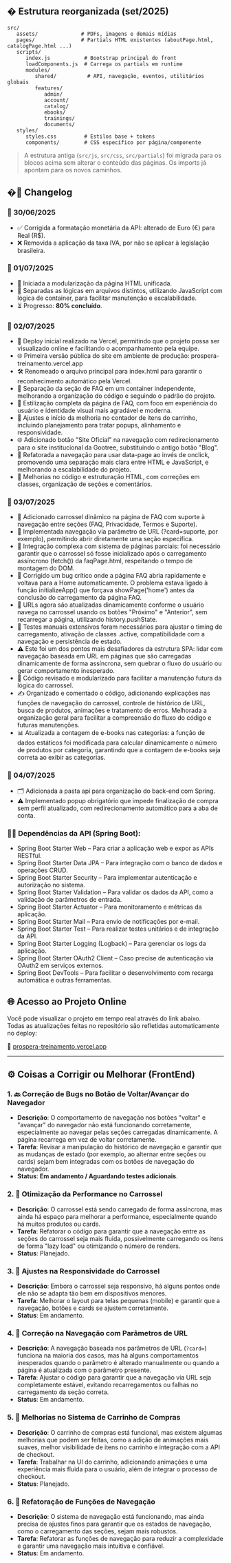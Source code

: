 ## �️ Estrutura reorganizada (set/2025)

```
src/
   assets/              # PDFs, imagens e demais mídias
   pages/               # Partials HTML existentes (aboutPage.html, catalogPage.html ...)
   scripts/
      index.js           # Bootstrap principal do front
      loadComponents.js  # Carrega os partials em runtime
      modules/
         shared/          # API, navegação, eventos, utilitários globais
         features/
            admin/
            account/
            catalog/
            ebooks/
            trainings/
            documents/
   styles/
      styles.css         # Estilos base + tokens
      components/        # CSS específico por página/componente
```

> A estrutura antiga (`src/js`, `src/css`, `src/partials`) foi migrada para os blocos acima sem alterar o conteúdo das páginas. Os imports já apontam para os novos caminhos.

## �📝 Changelog

### 📅 30/06/2025
- ✅ Corrigida a formatação monetária da API: alterado de Euro (€) para Real (R$).  
- ❌ Removida a aplicação da taxa IVA, por não se aplicar à legislação brasileira.

### 📅 01/07/2025
- 🔧 Iniciada a modularização da página HTML unificada.  
- 📁 Separadas as lógicas em arquivos distintos, utilizando JavaScript com lógica de container, para facilitar manutenção e escalabilidade.  
- ⏳ Progresso: **80% concluído**.

### 📅 02/07/2025
- 🚀 Deploy inicial realizado na Vercel, permitindo que o projeto possa ser visualizado online e facilitando o acompanhamento pela equipe.
- 🌐 Primeira versão pública do site em ambiente de produção: prospera-treinamento.vercel.app
- 🛠️ Renomeado o arquivo principal para index.html para garantir o reconhecimento automático pela Vercel.
- 📁 Separação da seção de FAQ em um container independente, melhorando a organização do código e seguindo o padrão do projeto.
- 🎨 Estilização completa da página de FAQ, com foco em experiência do usuário e identidade visual mais agradável e moderna.
- 🛒 Ajustes e início da melhoria no contador de itens do carrinho, incluindo planejamento para tratar popups, alinhamento e responsividade.
- 🌐 Adicionado botão "Site Oficial" na navegação com redirecionamento para o site institucional da Gootree, substituindo o antigo botão "Blog".
- 🔄 Refatorada a navegação para usar data-page ao invés de onclick, promovendo uma separação mais clara entre HTML e JavaScript, e melhorando a escalabilidade do projeto.
- 🧼 Melhorias no código e estruturação HTML, com correções em classes, organização de seções e comentários.


### 📅 03/07/2025
- 🎠 Adicionado carrossel dinâmico na página de FAQ com suporte à navegação entre seções (FAQ, Privacidade, Termos e Suporte).
- 🔗 Implementada navegação via parâmetro de URL (?card=suporte, por exemplo), permitindo abrir diretamente uma seção específica.
- 🧠 Integração complexa com sistema de páginas parciais: foi necessário garantir que o carrossel só fosse inicializado após o carregamento assíncrono (fetch()) da faqPage.html, respeitando o tempo de montagem do DOM.
- 📌 Corrigido um bug crítico onde a página FAQ abria rapidamente e voltava para a Home automaticamente. O problema estava ligado à função initializeApp() que forçava showPage('home') antes da conclusão do carregamento da página FAQ.
- 🔁 URLs agora são atualizadas dinamicamente conforme o usuário navega no carrossel usando os botões "Próximo" e "Anterior", sem recarregar a página, utilizando history.pushState.
- 🧪 Testes manuais extensivos foram necessários para ajustar o timing de carregamento, ativação de classes .active, compatibilidade com a navegação e persistência de estado.
- ⚠️ Este foi um dos pontos mais desafiadores da estrutura SPA: lidar com navegação baseada em URL em páginas que são carregadas dinamicamente de forma assíncrona, sem quebrar o fluxo do usuário ou gerar comportamento inesperado.
- 📄 Código revisado e modularizado para facilitar a manutenção futura da lógica do carrossel.
- ✍️ Organizado e comentado o código, adicionando explicações nas funções de navegação do carrossel, controle de histórico de URL, busca de produtos, animações e tratamento de erros. Melhorada a organização geral para facilitar a compreensão do fluxo do código e futuras manutenções.
- 📊 Atualizada a contagem de e-books nas categorias: a função de dados estáticos foi modificada para calcular dinamicamente o número de produtos por categoria, garantindo que a contagem de e-books seja correta ao exibir as categorias.



### 📅 04/07/2025
- 🗂️ Adicionada a pasta api para organização do back-end com Spring.
- ⚠️ Implementado popup obrigatório que impede finalização de compra sem perfil atualizado, com redirecionamento automático para a aba de conta.

  
### 🧑‍💻 Dependências da API (Spring Boot):
- Spring Boot Starter Web – Para criar a aplicação web e expor as APIs RESTful.
- Spring Boot Starter Data JPA – Para integração com o banco de dados e operações CRUD.
- Spring Boot Starter Security – Para implementar autenticação e autorização no sistema.
- Spring Boot Starter Validation – Para validar os dados da API, como a validação de parâmetros de entrada.
- Spring Boot Starter Actuator – Para monitoramento e métricas da aplicação.
- Spring Boot Starter Mail – Para envio de notificações por e-mail.
- Spring Boot Starter Test – Para realizar testes unitários e de integração da API.
- Spring Boot Starter Logging (Logback) – Para gerenciar os logs da aplicação.
- Spring Boot Starter OAuth2 Client – Caso precise de autenticação via OAuth2 em serviços externos.
- Spring Boot DevTools – Para facilitar o desenvolvimento com recarga automática e outras ferramentas.



## 🌐 Acesso ao Projeto Online

Você pode visualizar o projeto em tempo real através do link abaixo.  
Todas as atualizações feitas no repositório são refletidas automaticamente no deploy:

🔗 [prospera-treinamento.vercel.app](https://prospera-treinamento.vercel.app/)








------------------------------------------------------------------------------------------------------------------------------------------------------------------------------------------------------------------------------------------------------------------------------











## ⚙️ Coisas a Corrigir ou Melhorar (FrontEnd)

### 1. 🔙 **Correção de Bugs no Botão de Voltar/Avançar do Navegador**
   - **Descrição**: O comportamento de navegação nos botões "voltar" e "avançar" do navegador não está funcionando corretamente, especialmente ao navegar pelas seções carregadas dinamicamente. A página recarrega em vez de voltar corretamente.
   - **Tarefa**: Revisar a manipulação do histórico de navegação e garantir que as mudanças de estado (por exemplo, ao alternar entre seções ou cards) sejam bem integradas com os botões de navegação do navegador.
   - **Status**: **Em andamento / Aguardando testes adicionais**.

### 2. 🚀 **Otimização da Performance no Carrossel**
   - **Descrição**: O carrossel está sendo carregado de forma assíncrona, mas ainda há espaço para melhorar a performance, especialmente quando há muitos produtos ou cards.
   - **Tarefa**: Refatorar o código para garantir que a navegação entre as seções do carrossel seja mais fluida, possivelmente carregando os itens de forma "lazy load" ou otimizando o número de renders.
   - **Status**: Planejado.

### 3. 📱 **Ajustes na Responsividade do Carrossel**
   - **Descrição**: Embora o carrossel seja responsivo, há alguns pontos onde ele não se adapta tão bem em dispositivos menores.
   - **Tarefa**: Melhorar o layout para telas pequenas (mobile) e garantir que a navegação, botões e cards se ajustem corretamente.
   - **Status**: Em andamento.

### 4. 🔗 **Correção na Navegação com Parâmetros de URL**
   - **Descrição**: A navegação baseada nos parâmetros de URL (`?card=`) funciona na maioria dos casos, mas há alguns comportamentos inesperados quando o parâmetro é alterado manualmente ou quando a página é atualizada com o parâmetro presente.
   - **Tarefa**: Ajustar o código para garantir que a navegação via URL seja completamente estável, evitando recarregamentos ou falhas no carregamento da seção correta.
   - **Status**: Em andamento.

### 5. 🛒 **Melhorias no Sistema de Carrinho de Compras**
   - **Descrição**: O carrinho de compras está funcional, mas existem algumas melhorias que podem ser feitas, como a adição de animações mais suaves, melhor visibilidade de itens no carrinho e integração com a API de checkout.
   - **Tarefa**: Trabalhar na UI do carrinho, adicionando animações e uma experiência mais fluida para o usuário, além de integrar o processo de checkout.
   - **Status**: Planejado.

### 6. 📝 **Refatoração de Funções de Navegação**
   - **Descrição**: O sistema de navegação está funcionando, mas ainda precisa de ajustes finos para garantir que os estados de navegação, como o carregamento das seções, sejam mais robustos.
   - **Tarefa**: Refatorar as funções de navegação para reduzir a complexidade e garantir uma navegação mais intuitiva e confiável.
   - **Status**: Em andamento.


